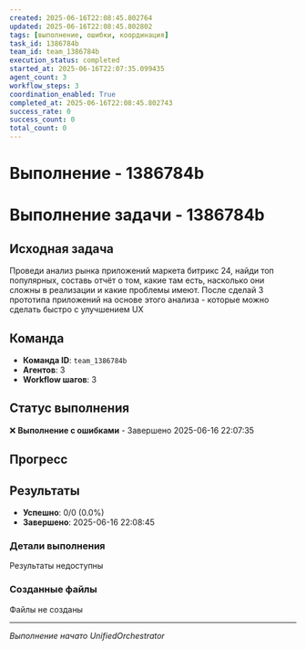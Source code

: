 ```yaml
---
created: 2025-06-16T22:08:45.802764
updated: 2025-06-16T22:08:45.802802
tags: [выполнение, ошибки, координация]
task_id: 1386784b
team_id: team_1386784b
execution_status: completed
started_at: 2025-06-16T22:07:35.099435
agent_count: 3
workflow_steps: 3
coordination_enabled: True
completed_at: 2025-06-16T22:08:45.802743
success_rate: 0
success_count: 0
total_count: 0
---
```


# Выполнение - 1386784b

# Выполнение задачи - 1386784b

## Исходная задача
Проведи анализ рынка приложений маркета битрикс 24, найди топ популярных, составь отчёт о том, какие там есть, насколько они сложны в реализации и какие проблемы имеют. После сделай 3 прототипа приложений на основе этого анализа - которые можно сделать быстро с улучшением UX

## Команда
- **Команда ID**: `team_1386784b`
- **Агентов**: 3
- **Workflow шагов**: 3

## Статус выполнения

❌ **Выполнение с ошибками** - Завершено 2025-06-16 22:07:35

## Прогресс


## Результаты

- **Успешно**: 0/0 (0.0%)
- **Завершено**: 2025-06-16 22:08:45

### Детали выполнения

Результаты недоступны

### Созданные файлы

Файлы не созданы


---
*Выполнение начато UnifiedOrchestrator*
